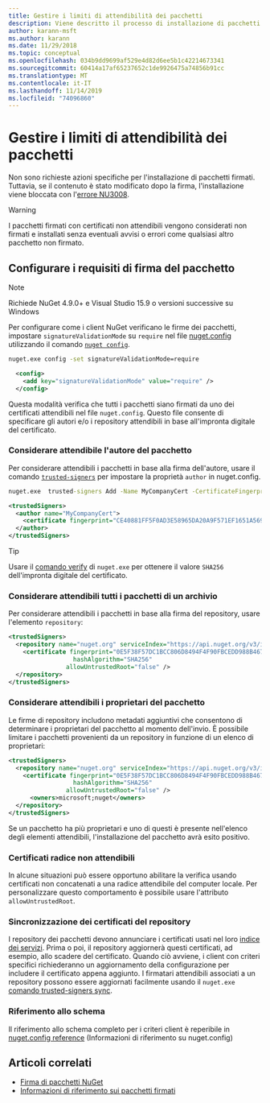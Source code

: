 ```yaml
---
title: Gestire i limiti di attendibilità dei pacchetti
description: Viene descritto il processo di installazione di pacchetti NuGet firmati e di configurazione delle impostazioni di attendibilità della firma dei pacchetti.
author: karann-msft
ms.author: karann
ms.date: 11/29/2018
ms.topic: conceptual
ms.openlocfilehash: 034b9dd9699af529e4d82d6ee5b1c42214673341
ms.sourcegitcommit: 60414a17af65237652c1de9926475a74856b91cc
ms.translationtype: MT
ms.contentlocale: it-IT
ms.lasthandoff: 11/14/2019
ms.locfileid: "74096860"
---
```

# <a name="manage-package-trust-boundaries"></a>Gestire i limiti di attendibilità dei pacchetti

Non sono richieste azioni specifiche per l'installazione di pacchetti firmati. Tuttavia, se il contenuto è stato modificato dopo la firma, l'installazione viene bloccata con l'[errore NU3008](../reference/errors-and-warnings/NU3008.md).

> [!Warning]
> I pacchetti firmati con certificati non attendibili vengono considerati non firmati e installati senza eventuali avvisi o errori come qualsiasi altro pacchetto non firmato.

## <a name="configure-package-signature-requirements"></a>Configurare i requisiti di firma del pacchetto

> [!Note]
> Richiede NuGet 4.9.0+ e Visual Studio 15.9 o versioni successive su Windows

Per configurare come i client NuGet verificano le firme dei pacchetti, impostare `signatureValidationMode` su `require` nel file [nuget.config](../reference/nuget-config-file.md) utilizzando il comando [`nuget config`](../reference/cli-reference/cli-ref-config.md).

```cmd
nuget.exe config -set signatureValidationMode=require
```

```xml
  <config>
    <add key="signatureValidationMode" value="require" />
  </config>
```

Questa modalità verifica che tutti i pacchetti siano firmati da uno dei certificati attendibili nel file `nuget.config`. Questo file consente di specificare gli autori e/o i repository attendibili in base all'impronta digitale del certificato.

### <a name="trust-package-author"></a>Considerare attendibile l'autore del pacchetto

Per considerare attendibili i pacchetti in base alla firma dell'autore, usare il comando [`trusted-signers`](../reference/cli-reference/cli-ref-trusted-signers.md) per impostare la proprietà `author` in nuget.config.

```cmd
nuget.exe  trusted-signers Add -Name MyCompanyCert -CertificateFingerprint CE40881FF5F0AD3E58965DA20A9F571EF1651A56933748E1BF1C99E537C4E039 -FingerprintAlgorithm SHA256
```

```xml
<trustedSigners>
  <author name="MyCompanyCert">
    <certificate fingerprint="CE40881FF5F0AD3E58965DA20A9F571EF1651A56933748E1BF1C99E537C4E039" hashAlgorithm="SHA256" allowUntrustedRoot="false" />
  </author>
</trustedSigners>
```

>[!TIP]
>Usare il [comando verify](../reference/cli-reference/cli-ref-verify.md) di `nuget.exe` per ottenere il valore `SHA256` dell'impronta digitale del certificato.


### <a name="trust-all-packages-from-a-repository"></a>Considerare attendibili tutti i pacchetti di un archivio

Per considerare attendibili i pacchetti in base alla firma del repository, usare l'elemento `repository`:

```xml
<trustedSigners>  
  <repository name="nuget.org" serviceIndex="https://api.nuget.org/v3/index.json">
    <certificate fingerprint="0E5F38F57DC1BCC806D8494F4F90FBCEDD988B4676070...." 
                  hashAlgorithm="SHA256" 
                allowUntrustedRoot="false" />
  </repository>
</trustedSigners>
```

### <a name="trust-package-owners"></a>Considerare attendibili i proprietari del pacchetto

Le firme di repository includono metadati aggiuntivi che consentono di determinare i proprietari del pacchetto al momento dell'invio. È possibile limitare i pacchetti provenienti da un repository in funzione di un elenco di proprietari:

```xml
<trustedSigners>  
  <repository name="nuget.org" serviceIndex="https://api.nuget.org/v3/index.json">
    <certificate fingerprint="0E5F38F57DC1BCC806D8494F4F90FBCEDD988B4676070...." 
                  hashAlgorithm="SHA256" 
                allowUntrustedRoot="false" />
      <owners>microsoft;nuget</owners>
  </repository>
</trustedSigners>
```

Se un pacchetto ha più proprietari e uno di questi è presente nell'elenco degli elementi attendibili, l'installazione del pacchetto avrà esito positivo.

### <a name="untrusted-root-certificates"></a>Certificati radice non attendibili

In alcune situazioni può essere opportuno abilitare la verifica usando certificati non concatenati a una radice attendibile del computer locale. Per personalizzare questo comportamento è possibile usare l'attributo `allowUntrustedRoot`.

### <a name="sync-repository-certificates"></a>Sincronizzazione dei certificati del repository

I repository dei pacchetti devono annunciare i certificati usati nel loro [indice dei servizi](../api/service-index.md). Prima o poi, il repository aggiornerà questi certificati, ad esempio, allo scadere del certificato. Quando ciò avviene, i client con criteri specifici richiederanno un aggiornamento della configurazione per includere il certificato appena aggiunto. I firmatari attendibili associati a un repository possono essere aggiornati facilmente usando il `nuget.exe` [comando trusted-signers sync](../reference/cli-reference/cli-ref-trusted-signers.md#nuget-trusted-signers-sync--name-name).

### <a name="schema-reference"></a>Riferimento allo schema

Il riferimento allo schema completo per i criteri client è reperibile in [nuget.config reference](../reference/nuget-config-file.md#trustedsigners-section) (Informazioni di riferimento su nuget.config)

## <a name="related-articles"></a>Articoli correlati

- [Firma di pacchetti NuGet](../create-packages/Sign-a-Package.md)
- [Informazioni di riferimento sui pacchetti firmati](../reference/Signed-Packages-Reference.md)
